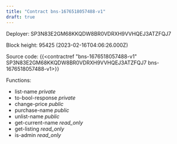 ```yaml
---
title: "Contract bns-1676518057488-v1"
draft: true
---
```

Deployer: SP3N83E2GM68KKQDW8BR0VDRXH9VVHQEJ3ATZFQJ7


 



Block height: 95425 (2023-02-16T04:06:26.000Z)

Source code: {{<contractref "bns-1676518057488-v1" SP3N83E2GM68KKQDW8BR0VDRXH9VVHQEJ3ATZFQJ7 bns-1676518057488-v1>}}

Functions:

* list-name _private_
* to-bool-response _private_
* change-price _public_
* purchase-name _public_
* unlist-name _public_
* get-current-name _read_only_
* get-listing _read_only_
* is-admin _read_only_
